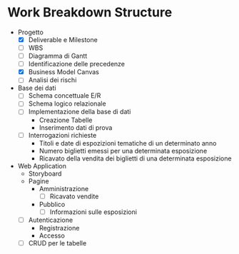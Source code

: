 # Work Breakdown Structure

- Progetto
  - [x] Deliverable e Milestone
  - [ ] WBS
  - [ ] Diagramma di Gantt
  - [ ] Identificazione delle precedenze
  - [x] Business Model Canvas
  - [ ] Analisi dei rischi
- Base dei dati
  - [ ] Schema concettuale E/R
  - [ ] Schema logico relazionale
  - [ ] Implementazione della base di dati
    * Creazione Tabelle
    * Inserimento dati di prova
  - [ ] Interrogazioni richieste
    * Titoli e date di espozizioni tematiche di un determinato anno
    * Numero biglietti emessi per una determinata esposizione
    * Ricavato della vendita dei biglietti di una determinata esposizione
- Web Application
  - Storyboard
  - Pagine
    - Amministrazione
      - [ ] Ricavato vendite
    - Pubblico
      - [ ] Informazioni sulle esposizioni
  - [ ] Autenticazione
    * Registrazione
    * Accesso
  - [ ] CRUD per le tabelle
